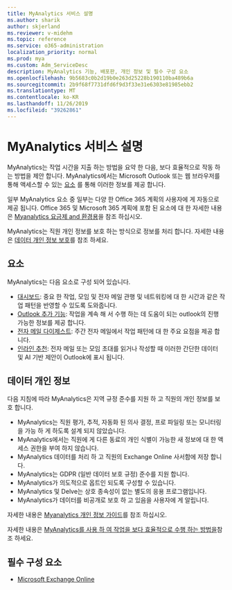 ```yaml
---
title: MyAnalytics 서비스 설명
ms.author: sharik
author: skjerland
ms.reviewer: v-midehm
ms.topic: reference
ms.service: o365-administration
localization_priority: normal
ms.prod: mya
ms.custom: Adm_ServiceDesc
description: MyAnalytics 기능, 배포판, 개인 정보 및 필수 구성 요소
ms.openlocfilehash: 9b5683c0b2d19b0e263d25228b190110ba489b6a
ms.sourcegitcommit: 2b9f68f7731dfd6f9d3f33e31e6303e81985ebb2
ms.translationtype: MT
ms.contentlocale: ko-KR
ms.lasthandoff: 11/26/2019
ms.locfileid: "39262861"
---
```

# <a name="myanalytics-service-description"></a>MyAnalytics 서비스 설명

MyAnalytics는 작업 시간을 지출 하는 방법을 요약 한 다음, 보다 효율적으로 작동 하는 방법을 제안 합니다. MyAnalytics에서는 Microsoft Outlook 또는 웹 브라우저를 통해 액세스할 수 있는 [요소](#elements) 를 통해 이러한 정보를 제공 합니다.

일부 MyAnalytics 요소 중 일부는 다양 한 Office 365 계획의 사용자에 게 자동으로 제공 됩니다. Office 365 및 Microsoft 365 계획에 포함 된 요소에 대 한 자세한 내용은 [Myanalytics 요금제 and 환경용](https://docs.microsoft.com/workplace-analytics/myanalytics/overview/plans-environments)을 참조 하십시오.  

MyAnalytics는 직원 개인 정보를 보호 하는 방식으로 정보를 처리 합니다. 자세한 내용은 [데이터 개인 정보 보호](#data-privacy)를 참조 하세요.

## <a name="elements"></a>요소

MyAnalytics는 다음 요소로 구성 되어 있습니다.

* [대시보드](https://docs.microsoft.com/workplace-analytics/myanalytics/use/dashboard-2): 중요 한 작업, 모임 및 전자 메일 관행 및 네트워킹에 대 한 시간과 같은 작업 패턴을 반영할 수 있도록 도와줍니다.
* [Outlook 추가 기능](https://docs.microsoft.com/workplace-analytics/myanalytics/use/add-in): 작업을 계속 해 서 수행 하는 데 도움이 되는 outlook의 진행 가능한 정보를 제공 합니다.
* [전자 메일 다이제스트](https://docs.microsoft.com/workplace-analytics/myanalytics/use/email-digest-2): 주간 전자 메일에서 작업 패턴에 대 한 주요 요점을 제공 합니다.
* [인라인 추천](https://docs.microsoft.com/workplace-analytics/myanalytics/use/mya-notifications): 전자 메일 또는 모임 초대를 읽거나 작성할 때 이러한 간단한 데이터 및 AI 기반 제안이 Outlook에 표시 됩니다.

## <a name="data-privacy"></a>데이터 개인 정보

다음 지침에 따라 MyAnalytics은 지역 규정 준수를 지원 하 고 직원의 개인 정보를 보호 합니다.

* MyAnalytics는 직원 평가, 추적, 자동화 된 의사 결정, 프로 파일링 또는 모니터링을 가능 하 게 하도록 설계 되지 않았습니다.
* MyAnalytics에서는 직원에 게 다른 동료의 개인 식별이 가능한 새 정보에 대 한 액세스 권한을 부여 하지 않습니다.
* MyAnalytics 데이터를 처리 하 고 직원의 Exchange Online 사서함에 저장 합니다.
* MyAnalytics는 GDPR (일반 데이터 보호 규정) 준수를 지원 합니다.
* MyAnalytics가 의도적으로 옵트인 되도록 구성할 수 있습니다.
* MyAnalytics 및 Delve는 상호 종속성이 없는 별도의 응용 프로그램입니다.
* MyAnalytics가 데이터를 비공개로 보호 하 고 있음을 사용자에 게 알립니다.

자세한 내용은 [Myanalytics 개인 정보 가이드](https://docs.microsoft.com/workplace-analytics/myanalytics/overview/privacy-guide)를 참조 하십시오.

자세한 내용은 [MyAnalytics를 사용 하 여 작업을 보다 효율적으로 수행 하는 방법을](https://products.office.com/business/myanalytics-personal-analytics)참조 하세요.

## <a name="prerequisites"></a>필수 구성 요소

* [Microsoft Exchange Online](https://docs.microsoft.com/office365/servicedescriptions/exchange-online-service-description/exchange-online-service-description)
